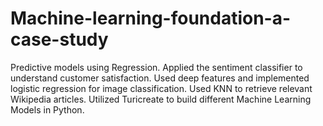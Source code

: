 # Machine-learning-foundation-a-case-study
Predictive models using Regression. Applied the sentiment classifier to understand customer satisfaction. Used deep features and implemented logistic regression for image classification.
Used KNN to retrieve relevant Wikipedia articles. Utilized Turicreate to build different Machine Learning Models in Python.

